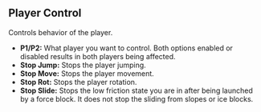 ## Player Control
Controls behavior of the player.

- **P1/P2:** What player you want to control. Both options enabled or disabled results in both players being affected.
- **Stop Jump:** Stops the player jumping.
- **Stop Move:** Stops the player movement.
- **Stop Rot:** Stops the player rotation.
- **Stop Slide:** Stops the low friction state you are in after being launched by a force block. It does not stop the sliding from slopes or ice blocks.
